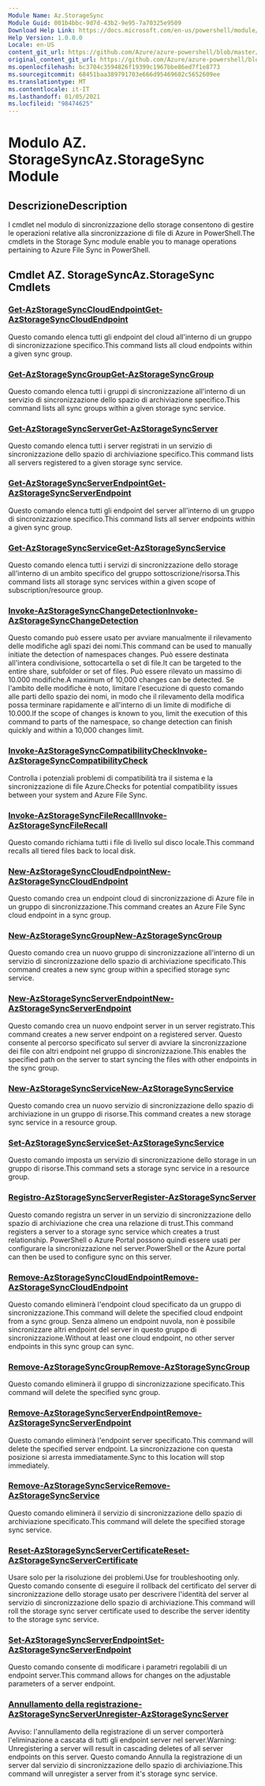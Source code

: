```yaml
---
Module Name: Az.StorageSync
Module Guid: 001b4bbc-9d7d-43b2-9e95-7a70325e9509
Download Help Link: https://docs.microsoft.com/en-us/powershell/module/az.storagesync
Help Version: 1.0.0.0
Locale: en-US
content_git_url: https://github.com/Azure/azure-powershell/blob/master/src/StorageSync/StorageSync/help/Az.StorageSync.md
original_content_git_url: https://github.com/Azure/azure-powershell/blob/master/src/StorageSync/StorageSync/help/Az.StorageSync.md
ms.openlocfilehash: bc3704c3594826f19399c1967bbe86ed7f1e8773
ms.sourcegitcommit: 68451baa389791703e666d95469602c5652609ee
ms.translationtype: MT
ms.contentlocale: it-IT
ms.lasthandoff: 01/05/2021
ms.locfileid: "98474625"
---
```

# <span data-ttu-id="6ceee-101">Modulo AZ. StorageSync</span><span class="sxs-lookup"><span data-stu-id="6ceee-101">Az.StorageSync Module</span></span>
## <span data-ttu-id="6ceee-102">Descrizione</span><span class="sxs-lookup"><span data-stu-id="6ceee-102">Description</span></span>
<span data-ttu-id="6ceee-103">I cmdlet nel modulo di sincronizzazione dello storage consentono di gestire le operazioni relative alla sincronizzazione di file di Azure in PowerShell.</span><span class="sxs-lookup"><span data-stu-id="6ceee-103">The cmdlets in the Storage Sync module enable you to manage operations pertaining to Azure File Sync in PowerShell.</span></span>

## <span data-ttu-id="6ceee-104">Cmdlet AZ. StorageSync</span><span class="sxs-lookup"><span data-stu-id="6ceee-104">Az.StorageSync Cmdlets</span></span>
### [<span data-ttu-id="6ceee-105">Get-AzStorageSyncCloudEndpoint</span><span class="sxs-lookup"><span data-stu-id="6ceee-105">Get-AzStorageSyncCloudEndpoint</span></span>](Get-AzStorageSyncCloudEndpoint.md)
<span data-ttu-id="6ceee-106">Questo comando elenca tutti gli endpoint del cloud all'interno di un gruppo di sincronizzazione specifico.</span><span class="sxs-lookup"><span data-stu-id="6ceee-106">This command lists all cloud endpoints within a given sync group.</span></span>

### [<span data-ttu-id="6ceee-107">Get-AzStorageSyncGroup</span><span class="sxs-lookup"><span data-stu-id="6ceee-107">Get-AzStorageSyncGroup</span></span>](Get-AzStorageSyncGroup.md)
<span data-ttu-id="6ceee-108">Questo comando elenca tutti i gruppi di sincronizzazione all'interno di un servizio di sincronizzazione dello spazio di archiviazione specifico.</span><span class="sxs-lookup"><span data-stu-id="6ceee-108">This command lists all sync groups within a given storage sync service.</span></span>

### [<span data-ttu-id="6ceee-109">Get-AzStorageSyncServer</span><span class="sxs-lookup"><span data-stu-id="6ceee-109">Get-AzStorageSyncServer</span></span>](Get-AzStorageSyncServer.md)
<span data-ttu-id="6ceee-110">Questo comando elenca tutti i server registrati in un servizio di sincronizzazione dello spazio di archiviazione specifico.</span><span class="sxs-lookup"><span data-stu-id="6ceee-110">This command lists all servers registered to a given storage sync service.</span></span>

### [<span data-ttu-id="6ceee-111">Get-AzStorageSyncServerEndpoint</span><span class="sxs-lookup"><span data-stu-id="6ceee-111">Get-AzStorageSyncServerEndpoint</span></span>](Get-AzStorageSyncServerEndpoint.md)
<span data-ttu-id="6ceee-112">Questo comando elenca tutti gli endpoint del server all'interno di un gruppo di sincronizzazione specifico.</span><span class="sxs-lookup"><span data-stu-id="6ceee-112">This command lists all server endpoints within a given sync group.</span></span>

### [<span data-ttu-id="6ceee-113">Get-AzStorageSyncService</span><span class="sxs-lookup"><span data-stu-id="6ceee-113">Get-AzStorageSyncService</span></span>](Get-AzStorageSyncService.md)
<span data-ttu-id="6ceee-114">Questo comando elenca tutti i servizi di sincronizzazione dello storage all'interno di un ambito specifico del gruppo sottoscrizione/risorsa.</span><span class="sxs-lookup"><span data-stu-id="6ceee-114">This command lists all storage sync services within a given scope of subscription/resource group.</span></span>

### [<span data-ttu-id="6ceee-115">Invoke-AzStorageSyncChangeDetection</span><span class="sxs-lookup"><span data-stu-id="6ceee-115">Invoke-AzStorageSyncChangeDetection</span></span>](Invoke-AzStorageSyncChangeDetection.md)
<span data-ttu-id="6ceee-116">Questo comando può essere usato per avviare manualmente il rilevamento delle modifiche agli spazi dei nomi.</span><span class="sxs-lookup"><span data-stu-id="6ceee-116">This command can be used to manually initiate the detection of namespaces changes.</span></span> <span data-ttu-id="6ceee-117">Può essere destinata all'intera condivisione, sottocartella o set di file.</span><span class="sxs-lookup"><span data-stu-id="6ceee-117">It can be targeted to the entire share, subfolder or set of files.</span></span> <span data-ttu-id="6ceee-118">Può essere rilevato un massimo di 10.000 modifiche.</span><span class="sxs-lookup"><span data-stu-id="6ceee-118">A maximum of 10,000 changes can be detected.</span></span> <span data-ttu-id="6ceee-119">Se l'ambito delle modifiche è noto, limitare l'esecuzione di questo comando alle parti dello spazio dei nomi, in modo che il rilevamento della modifica possa terminare rapidamente e all'interno di un limite di modifiche di 10.000.</span><span class="sxs-lookup"><span data-stu-id="6ceee-119">If the scope of changes is known to you, limit the execution of this command to parts of the namespace, so change detection can finish quickly and within a 10,000 changes limit.</span></span>

### [<span data-ttu-id="6ceee-120">Invoke-AzStorageSyncCompatibilityCheck</span><span class="sxs-lookup"><span data-stu-id="6ceee-120">Invoke-AzStorageSyncCompatibilityCheck</span></span>](Invoke-AzStorageSyncCompatibilityCheck.md)
<span data-ttu-id="6ceee-121">Controlla i potenziali problemi di compatibilità tra il sistema e la sincronizzazione di file Azure.</span><span class="sxs-lookup"><span data-stu-id="6ceee-121">Checks for potential compatibility issues between your system and Azure File Sync.</span></span>

### [<span data-ttu-id="6ceee-122">Invoke-AzStorageSyncFileRecall</span><span class="sxs-lookup"><span data-stu-id="6ceee-122">Invoke-AzStorageSyncFileRecall</span></span>](Invoke-AzStorageSyncFileRecall.md)
<span data-ttu-id="6ceee-123">Questo comando richiama tutti i file di livello sul disco locale.</span><span class="sxs-lookup"><span data-stu-id="6ceee-123">This command recalls all tiered files back to local disk.</span></span>

### [<span data-ttu-id="6ceee-124">New-AzStorageSyncCloudEndpoint</span><span class="sxs-lookup"><span data-stu-id="6ceee-124">New-AzStorageSyncCloudEndpoint</span></span>](New-AzStorageSyncCloudEndpoint.md)
<span data-ttu-id="6ceee-125">Questo comando crea un endpoint cloud di sincronizzazione di Azure file in un gruppo di sincronizzazione.</span><span class="sxs-lookup"><span data-stu-id="6ceee-125">This command creates an Azure File Sync cloud endpoint in a sync group.</span></span>

### [<span data-ttu-id="6ceee-126">New-AzStorageSyncGroup</span><span class="sxs-lookup"><span data-stu-id="6ceee-126">New-AzStorageSyncGroup</span></span>](New-AzStorageSyncGroup.md)
<span data-ttu-id="6ceee-127">Questo comando crea un nuovo gruppo di sincronizzazione all'interno di un servizio di sincronizzazione dello spazio di archiviazione specificato.</span><span class="sxs-lookup"><span data-stu-id="6ceee-127">This command creates a new sync group within a specified storage sync service.</span></span>

### [<span data-ttu-id="6ceee-128">New-AzStorageSyncServerEndpoint</span><span class="sxs-lookup"><span data-stu-id="6ceee-128">New-AzStorageSyncServerEndpoint</span></span>](New-AzStorageSyncServerEndpoint.md)
<span data-ttu-id="6ceee-129">Questo comando crea un nuovo endpoint server in un server registrato.</span><span class="sxs-lookup"><span data-stu-id="6ceee-129">This command creates a new server endpoint on a registered server.</span></span> <span data-ttu-id="6ceee-130">Questo consente al percorso specificato sul server di avviare la sincronizzazione dei file con altri endpoint nel gruppo di sincronizzazione.</span><span class="sxs-lookup"><span data-stu-id="6ceee-130">This enables the specified path on the server to start syncing the files with other endpoints in the sync group.</span></span>

### [<span data-ttu-id="6ceee-131">New-AzStorageSyncService</span><span class="sxs-lookup"><span data-stu-id="6ceee-131">New-AzStorageSyncService</span></span>](New-AzStorageSyncService.md)
<span data-ttu-id="6ceee-132">Questo comando crea un nuovo servizio di sincronizzazione dello spazio di archiviazione in un gruppo di risorse.</span><span class="sxs-lookup"><span data-stu-id="6ceee-132">This command creates a new storage sync service in a resource group.</span></span>

### [<span data-ttu-id="6ceee-133">Set-AzStorageSyncService</span><span class="sxs-lookup"><span data-stu-id="6ceee-133">Set-AzStorageSyncService</span></span>](New-AzStorageSyncService.md)
<span data-ttu-id="6ceee-134">Questo comando imposta un servizio di sincronizzazione dello storage in un gruppo di risorse.</span><span class="sxs-lookup"><span data-stu-id="6ceee-134">This command sets a storage sync service in a resource group.</span></span>

### [<span data-ttu-id="6ceee-135">Registro-AzStorageSyncServer</span><span class="sxs-lookup"><span data-stu-id="6ceee-135">Register-AzStorageSyncServer</span></span>](Register-AzStorageSyncServer.md)
<span data-ttu-id="6ceee-136">Questo comando registra un server in un servizio di sincronizzazione dello spazio di archiviazione che crea una relazione di trust.</span><span class="sxs-lookup"><span data-stu-id="6ceee-136">This command registers a server to a storage sync service which creates a trust relationship.</span></span> <span data-ttu-id="6ceee-137">PowerShell o Azure Portal possono quindi essere usati per configurare la sincronizzazione nel server.</span><span class="sxs-lookup"><span data-stu-id="6ceee-137">PowerShell or the Azure portal can then be used to configure sync on this server.</span></span>

### [<span data-ttu-id="6ceee-138">Remove-AzStorageSyncCloudEndpoint</span><span class="sxs-lookup"><span data-stu-id="6ceee-138">Remove-AzStorageSyncCloudEndpoint</span></span>](Remove-AzStorageSyncCloudEndpoint.md)
<span data-ttu-id="6ceee-139">Questo comando eliminerà l'endpoint cloud specificato da un gruppo di sincronizzazione.</span><span class="sxs-lookup"><span data-stu-id="6ceee-139">This command will delete the specified cloud endpoint from a sync group.</span></span> <span data-ttu-id="6ceee-140">Senza almeno un endpoint nuvola, non è possibile sincronizzare altri endpoint del server in questo gruppo di sincronizzazione.</span><span class="sxs-lookup"><span data-stu-id="6ceee-140">Without at least one cloud endpoint, no other server endpoints in this sync group can sync.</span></span>

### [<span data-ttu-id="6ceee-141">Remove-AzStorageSyncGroup</span><span class="sxs-lookup"><span data-stu-id="6ceee-141">Remove-AzStorageSyncGroup</span></span>](Remove-AzStorageSyncGroup.md)
<span data-ttu-id="6ceee-142">Questo comando eliminerà il gruppo di sincronizzazione specificato.</span><span class="sxs-lookup"><span data-stu-id="6ceee-142">This command will delete the specified sync group.</span></span>

### [<span data-ttu-id="6ceee-143">Remove-AzStorageSyncServerEndpoint</span><span class="sxs-lookup"><span data-stu-id="6ceee-143">Remove-AzStorageSyncServerEndpoint</span></span>](Remove-AzStorageSyncServerEndpoint.md)
<span data-ttu-id="6ceee-144">Questo comando eliminerà l'endpoint server specificato.</span><span class="sxs-lookup"><span data-stu-id="6ceee-144">This command will delete the specified server endpoint.</span></span> <span data-ttu-id="6ceee-145">La sincronizzazione con questa posizione si arresta immediatamente.</span><span class="sxs-lookup"><span data-stu-id="6ceee-145">Sync to this location will stop immediately.</span></span>

### [<span data-ttu-id="6ceee-146">Remove-AzStorageSyncService</span><span class="sxs-lookup"><span data-stu-id="6ceee-146">Remove-AzStorageSyncService</span></span>](Remove-AzStorageSyncService.md)
<span data-ttu-id="6ceee-147">Questo comando eliminerà il servizio di sincronizzazione dello spazio di archiviazione specificato.</span><span class="sxs-lookup"><span data-stu-id="6ceee-147">This command will delete the specified storage sync service.</span></span>

### [<span data-ttu-id="6ceee-148">Reset-AzStorageSyncServerCertificate</span><span class="sxs-lookup"><span data-stu-id="6ceee-148">Reset-AzStorageSyncServerCertificate</span></span>](Reset-AzStorageSyncServerCertificate.md)
<span data-ttu-id="6ceee-149">Usare solo per la risoluzione dei problemi.</span><span class="sxs-lookup"><span data-stu-id="6ceee-149">Use for troubleshooting only.</span></span> <span data-ttu-id="6ceee-150">Questo comando consente di eseguire il rollback del certificato del server di sincronizzazione dello storage usato per descrivere l'identità del server al servizio di sincronizzazione dello spazio di archiviazione.</span><span class="sxs-lookup"><span data-stu-id="6ceee-150">This command will roll the storage sync server certificate used to describe the server identity to the storage sync service.</span></span>

### [<span data-ttu-id="6ceee-151">Set-AzStorageSyncServerEndpoint</span><span class="sxs-lookup"><span data-stu-id="6ceee-151">Set-AzStorageSyncServerEndpoint</span></span>](Set-AzStorageSyncServerEndpoint.md)
<span data-ttu-id="6ceee-152">Questo comando consente di modificare i parametri regolabili di un endpoint server.</span><span class="sxs-lookup"><span data-stu-id="6ceee-152">This command allows for changes on the adjustable parameters of a server endpoint.</span></span>

### [<span data-ttu-id="6ceee-153">Annullamento della registrazione-AzStorageSyncServer</span><span class="sxs-lookup"><span data-stu-id="6ceee-153">Unregister-AzStorageSyncServer</span></span>](Unregister-AzStorageSyncServer.md)
<span data-ttu-id="6ceee-154">Avviso: l'annullamento della registrazione di un server comporterà l'eliminazione a cascata di tutti gli endpoint server nel server.</span><span class="sxs-lookup"><span data-stu-id="6ceee-154">Warning: Unregistering a server will result in cascading deletes of all server endpoints on this server.</span></span> <span data-ttu-id="6ceee-155">Questo comando Annulla la registrazione di un server dal servizio di sincronizzazione dello spazio di archiviazione.</span><span class="sxs-lookup"><span data-stu-id="6ceee-155">This command will unregister a server from it's storage sync service.</span></span>

